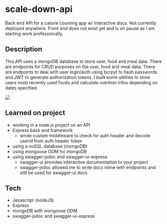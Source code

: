 # scale-down-api
Back end API for a calorie counting app w/ interactive docs.
Not currently deployed anywhere. Front end does not exist yet and is on pause as I am starting work professionally.

## Description
This API uses a mongoDB database to store user, food and meal data. There are endpoints for CRUD purposes on the user, food and meal data.
There are endpoints to deal with user login/auth using bcrpyt to hash passwords and JWT to generate authorization tokens.
I built some utilities to store users most recently used foods and calculate nutrition infos depending on dates specified.

![](https://i.imgur.com/XZwLQqV.png)

## Learned on project
- working in a node.js project on an API
- Express back end framework
  - wrote custom middleware to check for auth header and decode userid from auth header token
- using a noSQL database (mongoDB)
- using mongoose ODM for mongoDB
- using swagger-jsdoc and swagger-ui-express
  - swagger-ui provides interactive documentation to your project
  - swagger-jsdoc allowed me to write docs inline with endpoints and still be used for swagger-ui docs

## Tech
- Javascript (nodeJS)
- Express
- mongoDB with mongoose ODM
- swagger-jsdoc and swagger-ui-express
